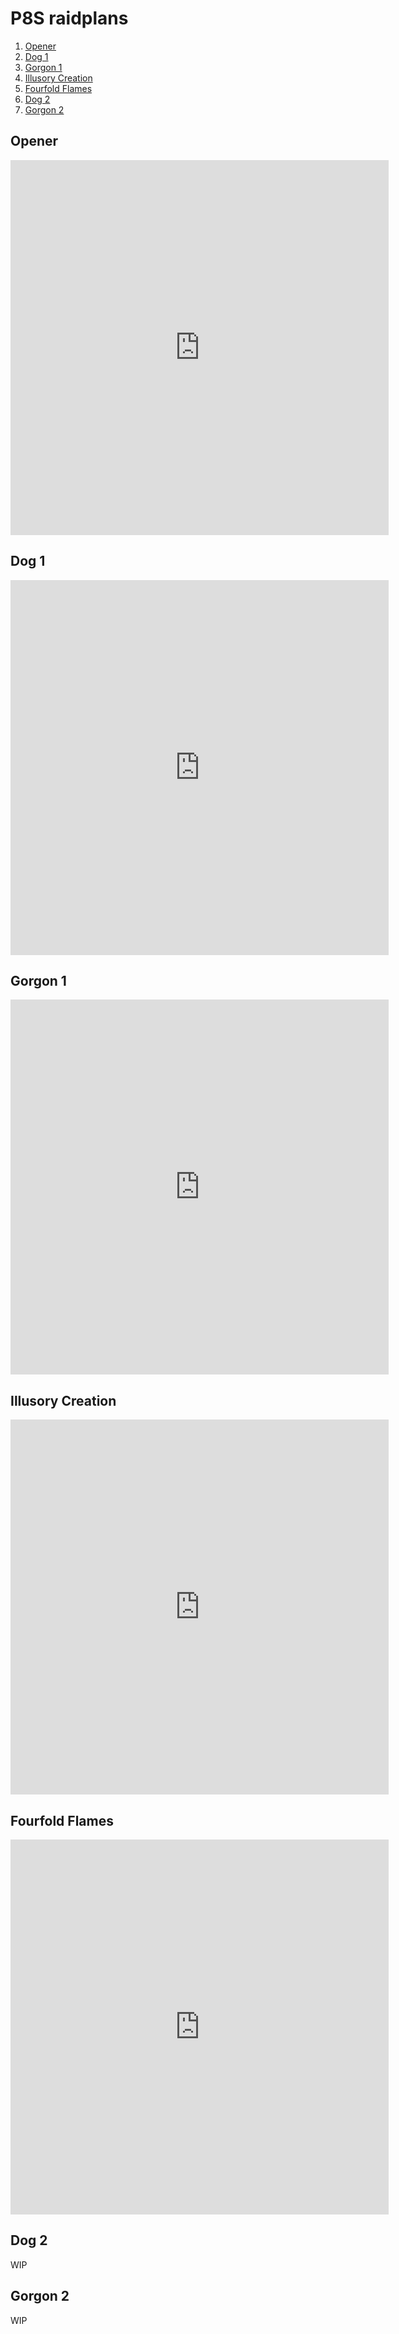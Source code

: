 # P8S raidplans

1. [Opener](#opener)
2. [Dog 1](#dog-1)
3. [Gorgon 1](#gorgon-1)
4. [Illusory Creation](#illusory-creation)
5. [Fourfold Flames](#fourfold-flames)
6. [Dog 2](#dog-2)
7. [Gorgon 2](#gorgon-2)

## Opener
<iframe src="https://www.raidplan.io/plan/mJQcuKwrOTnlXGTP" width="120%" height="600" frameborder="0" style="border:0" scrolling="no" allowfullscreen></iframe>

## Dog 1
<iframe src="https://raidplan.io/plan/Cr798DGwf7HnA6FP" width="120%" height="600" frameborder="0" style="border:0" scrolling="no" allowfullscreen></iframe>

## Gorgon 1
<iframe src=" https://raidplan.io/plan/p5KW1JxNDz35oadX" width="120%" height="600" frameborder="0" style="border:0" scrolling="no" allowfullscreen></iframe>

## Illusory Creation
<iframe src="https://raidplan.io/plan/8zOma5Y-MBy92dr1" width="120%" height="600" frameborder="0" style="border:0" scrolling="no" allowfullscreen></iframe>

## Fourfold Flames
<iframe src="https://raidplan.io/plan/QLXmXyaEivFbW7BQ" width="120%" height="600" frameborder="0" style="border:0" scrolling="no" allowfullscreen></iframe>

## Dog 2
WIP

## Gorgon 2
WIP
